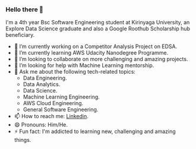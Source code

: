 ### Hello there 👋

<!--
**Frank6496/Frank6496** is a ✨ _special_ ✨ repository because its `README.md` (this file) appears on your GitHub profile.

Here are some ideas to get you started:
-->
I'm a 4th year Bsc Software Engineering student at Kirinyaga University, an Explore Data Science graduate and also a Google Roothub Scholarship hub beneficiary.
- 🔭 I’m currently working on a Competitor Analysis Project on EDSA.
- 🌱 I’m currently learning AWS Udacity Nanodegree Programme.
- 👯 I’m looking to collaborate on more challenging and amazing projects.
- 🤔 I’m looking for help with Machine Learning mentorship.
- 💬 Ask me about the following tech-related topics:
     - Data Engineering.
     - Data Analytics.
     - Data Science.
     - Machine Learning Engineering. 
     - AWS Cloud Engineering.
     - General Software Engineering.
- 📫 How to reach me: [Linkedin]("https:/www/linkedin.com/in/devnjoro").
- 😄 Pronouns: Him/He.
- ⚡ Fun fact: I'm addicted to learning new, challenging and amazing things.

